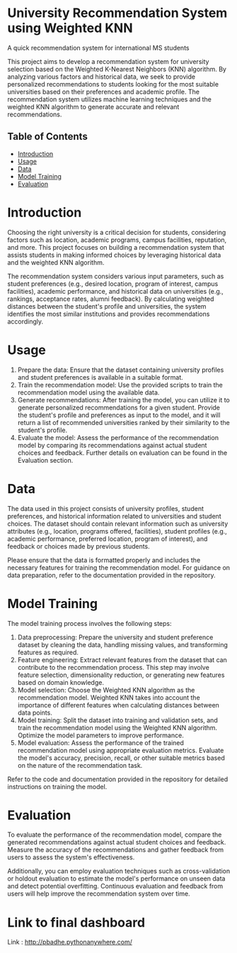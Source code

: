 # University Recommendation System using Weighted KNN
A quick recommendation system for international MS students 

This project aims to develop a recommendation system for university selection based on the Weighted K-Nearest Neighbors (KNN) algorithm. By analyzing various factors and historical data, we seek to provide personalized recommendations to students looking for the most suitable universities based on their preferences and academic profile. The recommendation system utilizes machine learning techniques and the weighted KNN algorithm to generate accurate and relevant recommendations.


## Table of Contents

- [Introduction](https://github.com/SarthakChawathe/University-Recommendation-System/blob/main/README.md#introduction)
- [Usage](https://github.com/SarthakChawathe/University-Recommendation-System/blob/main/README.md#introduction)
- [Data](#section-3)
- [Model Training](#section-1)
- [Evaluation](#section-2)




# Introduction
Choosing the right university is a critical decision for students, considering factors such as location, academic programs, campus facilities, reputation, and more. This project focuses on building a recommendation system that assists students in making informed choices by leveraging historical data and the weighted KNN algorithm.

The recommendation system considers various input parameters, such as student preferences (e.g., desired location, program of interest, campus facilities), academic performance, and historical data on universities (e.g., rankings, acceptance rates, alumni feedback). By calculating weighted distances between the student's profile and universities, the system identifies the most similar institutions and provides recommendations accordingly.

# Usage
1) Prepare the data: Ensure that the dataset containing university profiles and student preferences is available in a suitable format.
2) Train the recommendation model: Use the provided scripts to train the recommendation model using the available data. 
3) Generate recommendations: After training the model, you can utilize it to generate personalized recommendations for a given student. Provide the student's profile and preferences as input to the model, and it will return a list of recommended universities ranked by their similarity to the student's profile.
4) Evaluate the model: Assess the performance of the recommendation model by comparing its recommendations against actual student choices and feedback. Further details on evaluation can be found in the Evaluation section.

# Data
The data used in this project consists of university profiles, student preferences, and historical information related to universities and student choices. The dataset should contain relevant information such as university attributes (e.g., location, programs offered, facilities), student profiles (e.g., academic performance, preferred location, program of interest), and feedback or choices made by previous students.

Please ensure that the data is formatted properly and includes the necessary features for training the recommendation model. For guidance on data preparation, refer to the documentation provided in the repository.

# Model Training
The model training process involves the following steps:

1) Data preprocessing: Prepare the university and student preference dataset by cleaning the data, handling missing values, and transforming features as required.
2) Feature engineering: Extract relevant features from the dataset that can contribute to the recommendation process. This step may involve feature selection, dimensionality reduction, or generating new features based on domain knowledge.
3) Model selection: Choose the Weighted KNN algorithm as the recommendation model. Weighted KNN takes into account the importance of different features when calculating distances between data points.
4) Model training: Split the dataset into training and validation sets, and train the recommendation model using the Weighted KNN algorithm. Optimize the model parameters to improve performance.
5) Model evaluation: Assess the performance of the trained recommendation model using appropriate evaluation metrics. Evaluate the model's accuracy, precision, recall, or other suitable metrics based on the nature of the recommendation task.

Refer to the code and documentation provided in the repository for detailed instructions on training the model.

# Evaluation
To evaluate the performance of the recommendation model, compare the generated recommendations against actual student choices and feedback. Measure the accuracy of the recommendations and gather feedback from users to assess the system's effectiveness.

Additionally, you can employ evaluation techniques such as cross-validation or holdout evaluation to estimate the model's performance on unseen data and detect potential overfitting. Continuous evaluation and feedback from users will help improve the recommendation system over time.


# Link to final dashboard

Link : http://pbadhe.pythonanywhere.com/
